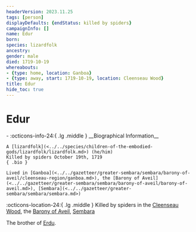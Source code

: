 ```yaml
---
headerVersion: 2023.11.25
tags: [person]
displayDefaults: {endStatus: killed by spiders}
campaignInfo: []
name: Edur
born:
species: lizardfolk
ancestry:
gender: male
died: 1719-10-19
whereabouts:
- {type: home, location: Ganboa}
- {type: away, start: 1719-10-19, location: Cleenseau Wood}
title: Edur
hide_toc: true
---
```

# Edur
<div class="grid cards ext-narrow-margin ext-one-column" markdown>
- :octicons-info-24:{ .lg .middle } __Biographical Information__

    A [lizardfolk](<../../species/children-of-the-embodied-gods/lizardfolk/lizardfolk.md>) (he/him)  
    Killed by spiders October 19th, 1719  
    { .bio }

    Lived in [Ganboa](<../../gazetteer/greater-sembara/sembara/barony-of-aveil/cleenseau-region/ganboa.md>), the [Barony of Aveil](<../../gazetteer/greater-sembara/sembara/barony-of-aveil/barony-of-aveil.md>), [Sembara](<../../gazetteer/greater-sembara/sembara/sembara.md>)
</div>

:octicons-location-24:{ .lg .middle } Killed by spiders in the [Cleenseau Wood](<../../gazetteer/greater-sembara/sembara/barony-of-aveil/cleenseau-region/cleenseau-wood.md>), the [Barony of Aveil](<../../gazetteer/greater-sembara/sembara/barony-of-aveil/barony-of-aveil.md>), [Sembara](<../../gazetteer/greater-sembara/sembara/sembara.md>)


The brother of [Erdu](<./erdu.md>).